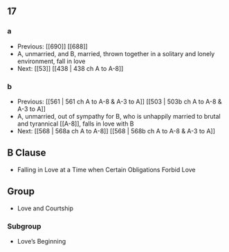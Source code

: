 ## 17
### a
- Previous: [[690]] [[688]] 
- A, unmarried, and B, married, thrown together in a solitary and lonely environment, fall in love
- Next: [[53]] [[438 | 438 ch A to A-8]] 

### b
- Previous: [[561 | 561 ch A to A-8 &amp; A-3 to A]] [[503 | 503b ch A to A-8 &amp; A-3 to A]] 
- A, unmarried, out of sympathy for B, who is unhappily married to brutal and tyrannical [[A-8]], falls in love with B
- Next: [[568 | 568a ch A to A-8]] [[568 | 568b ch A to A-8 &amp; A-3 to A]] 

## B Clause
- Falling in Love at a Time when Certain Obligations Forbid Love

## Group
- Love and Courtship

### Subgroup
- Love’s Beginning

